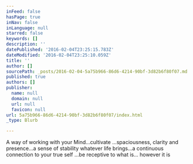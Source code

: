```yaml
---
inFeed: false
hasPage: true
inNav: false
inLanguage: null
starred: false
keywords: []
description: ''
datePublished: '2016-02-04T23:25:15.783Z'
dateModified: '2016-02-04T23:25:10.059Z'
title: ''
author: []
sourcePath: _posts/2016-02-04-5a75b966-86d6-4214-90bf-3d82b6f80f07.md
published: true
authors: []
publisher:
  name: null
  domain: null
  url: null
  favicon: null
url: 5a75b966-86d6-4214-90bf-3d82b6f80f07/index.html
_type: Blurb

---
```

A way of working with your Mind...cultivate ...spaciousness, clarity and presence...a sense of stability whatever life brings...a continuous connection to your true self ...be receptive to what is... however it is
